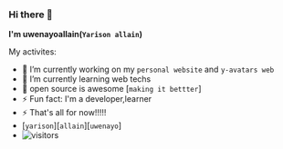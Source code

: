 ### Hi there 👋

**I'm  uwenayoallain(`Yarison allain`)**

My activites:
- 🔭 I’m currently working on my `personal website` and `y-avatars web`
- 🌱 I’m currently learning web techs
- 👯 open source is awesome [`making it bettter`]
- ⚡ Fun fact: I'm a developer,learner
- ⚡ That's all for now!!!!!
- [`yarison`][`allain`][`uwenayo`]
- ![visitors](https://visitor-badge.glitch.me/badge?page_id=uwenayoallain.uwenayoallain)
